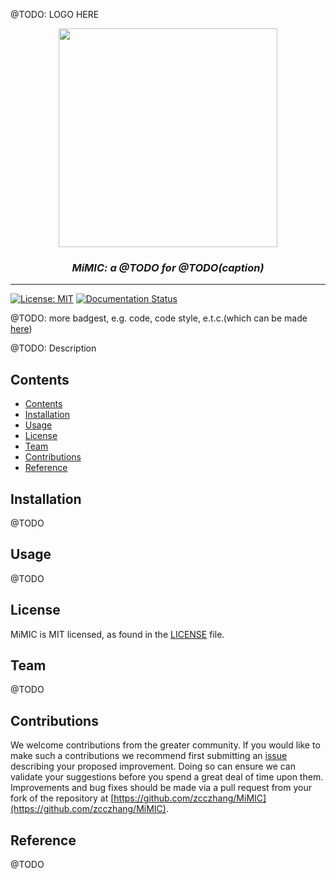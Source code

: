 @TODO: LOGO HERE

<div align="center">
    <img src="https://github.com/zcczhang/MiMIC/blob/main/docs/MiMIC-Logo-1.png?raw=true" width="350" />
    <br> 
    <i><h3>MiMIC: a @TODO for @TODO(caption)</h3></i>
    </p>
    <hr/>
</div>

[![License: MIT](https://img.shields.io/badge/License-MIT-blue)](./LICENSE)
[![Documentation Status](https://img.shields.io/badge/docs-up%20to%20date-orange)](TODO)


@TODO: more badgest, e.g. code, code style, e.t.c.(which can be made [here](https://shields.io/))



@TODO: Description


## Contents

- [Contents](#contents)
- [Installation](#installation)
- [Usage](#usage)
- [License](#license)
- [Team](#team)
- [Contributions](#contributions)
- [Reference](#reference)

## Installation

@TODO

## Usage

@TODO

## License

MiMIC is MIT licensed, as found in the [LICENSE](https://github.com/zcczhang/MiMIC/blob/main/LICENSE) file.

## Team

@TODO

## Contributions
We welcome contributions from the greater community. If you would like to make such a contributions we recommend first submitting an [issue](https://github.com/zcczhang/MiMIC/issues) describing your proposed improvement. Doing so can ensure we can validate your suggestions before you spend a great deal of time upon them. Improvements and bug fixes should be made via a pull request from your fork of the repository at [https://github.com/zcczhang/MiMIC](https://github.com/zcczhang/MiMIC).

## Reference

@TODO
